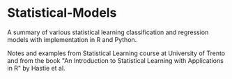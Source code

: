 # Statistical-Models
A summary of various statistical learning classification and regression models with implementation in R and Python.

Notes and examples from Statistical Learning course at University of Trento and from the book "An Introduction to Statistical Learning with Applications in R" by Hastie et al. 
